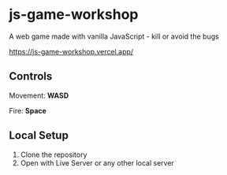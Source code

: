 # js-game-workshop
A web game made with vanilla JavaScript - kill or avoid the bugs

https://js-game-workshop.vercel.app/

**Controls**
---


Movement: **WASD**

Fire: **Space**

Local Setup
---
1. Clone the repository
2. Open with Live Server or any other local server
